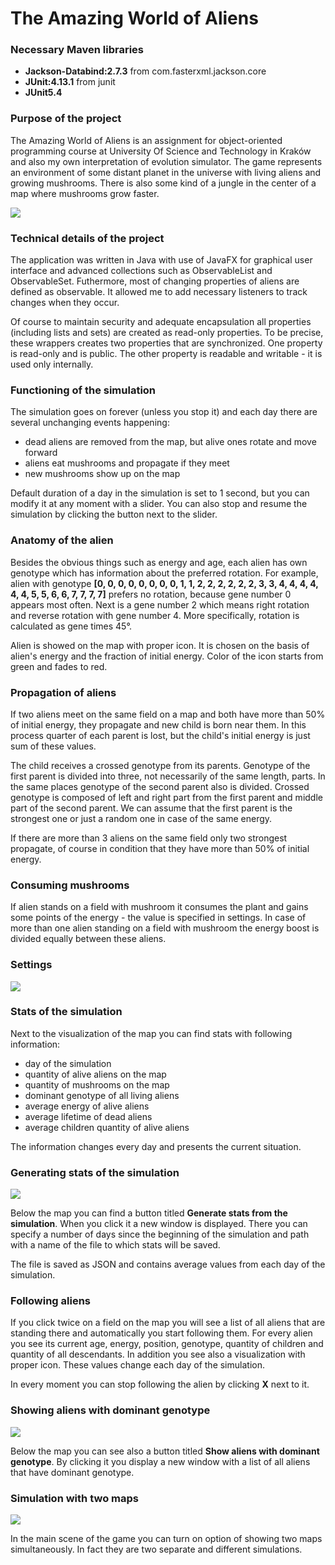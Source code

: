 # The Amazing World of Aliens

### Necessary Maven libraries

- **Jackson-Databind:2.7.3** from com.fasterxml.jackson.core
- **JUnit:4.13.1** from junit
- **JUnit5.4**

### Purpose of the project

The Amazing World of Aliens is an assignment for object-oriented programming course at University Of Science and Technology in Kraków and also my own interpretation of evolution simulator. The game represents an environment of some distant planet in the universe with living aliens and growing mushrooms. There is also some kind of a jungle in the center of a map where mushrooms grow faster.

![](https://github.com/daveylib/agh-oop-world-of-aliens/screenshots/simulation.png)

### Technical details of the project

The application was written in Java with use of JavaFX for graphical user interface and advanced collections such as ObservableList and ObservableSet. Futhermore, most of changing properties of aliens are defined as observable. It allowed me to add necessary listeners to track changes when they occur.

Of course to maintain security and adequate encapsulation all properties (including lists and sets) are created as read-only properties. To be precise, these wrappers creates two properties that are synchronized. One property is read-only and is public. The other property is readable and writable - it is used only internally.

### Functioning of the simulation

The simulation goes on forever (unless you stop it) and each day there are several unchanging events happening:
- dead aliens are removed from the map, but alive ones rotate and move forward
- aliens eat mushrooms and propagate if they meet
- new mushrooms show up on the map

Default duration of a day in the simulation is set to 1 second, but you can modify it at any moment with a slider. You can also stop and resume the simulation by clicking the button next to the slider.

### Anatomy of the alien

Besides the obvious things such as energy and age, each alien has own genotype which has information about the preferred rotation. For example, alien with genotype **[0, 0, 0, 0, 0, 0, 0, 0, 1, 1, 2, 2, 2, 2, 2, 2, 3, 3, 4, 4, 4, 4, 4, 4, 5, 5, 6, 6, 7, 7, 7, 7]** prefers no rotation, because gene number 0 appears most often. Next is a gene number 2 which means right rotation and reverse rotation with gene number 4. More specifically, rotation is calculated as gene times 45°.

Alien is showed on the map with proper icon. It is chosen on the basis of alien's energy and the fraction of initial energy. Color of the icon starts from green and fades to red.

### Propagation of aliens

If two aliens meet on the same field on a map and both have more than 50% of initial energy, they propagate and new child is born near them. In this process quarter of each parent is lost, but the child's initial energy is just sum of these values.

The child receives a crossed genotype from its parents. Genotype of the first parent is divided into three, not necessarily of the same length, parts. In the same places genotype of the second parent also is divided. Crossed genotype is composed of left and right part from the first parent and middle part of the second parent. We can assume that the first parent is the strongest one or just a random one in case of the same energy.

If there are more than 3 aliens on the same field only two strongest propagate, of course in condition that they have more than 50% of initial energy.

### Consuming mushrooms

If alien stands on a field with mushroom it consumes the plant and gains some points of the energy - the value is specified in settings. In case of more than one alien standing on a field with mushroom the energy boost is divided equally between these aliens.

### Settings

![](https://github.com/daveylib/agh-oop-world-of-aliens/screenshots/settings.png)

### Stats of the simulation

Next to the visualization of the map you can find stats with following information:
- day of the simulation
- quantity of alive aliens on the map
- quantity of mushrooms on the map
- dominant genotype of all living aliens
- average energy of alive aliens
- average lifetime of dead aliens
- average children quantity of alive aliens

The information changes every day and presents the current situation.

### Generating stats of the simulation

![](https://github.com/daveylib/agh-oop-world-of-aliens/screenshots/stats.png)

Below the map you can find a button titled **Generate stats from the simulation**. When you click it a new window is displayed. There you can specify a number of days since the beginning of the simulation and path with a name of the file to which stats will be saved.

The file is saved as JSON and contains average values from each day of the simulation.

### Following aliens

If you click twice on a field on the map you will see a list of all aliens that are standing there and automatically you start following them. For every alien you see its current age, energy, position, genotype, quantity of children and quantity of all descendants. In addition you see also a visualization with proper icon. These values change each day of the simulation.

In every moment you can stop following the alien by clicking **X** next to it.

### Showing aliens with dominant genotype

![](https://github.com/daveylib/agh-oop-world-of-aliens/screenshots/dominant_genotype.png)

Below the map you can see also a button titled **Show aliens with dominant genotype**. By clicking it you display a new window with a list of all aliens that have dominant genotype.

### Simulation with two maps

![](https://github.com/daveylib/agh-oop-world-of-aliens/screenshots/simulation_two_maps.png)

In the main scene of the game you can turn on option of showing two maps simultaneously. In fact they are two separate and different simulations.
